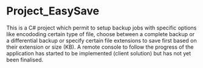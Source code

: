 # Project_EasySave
This is a  C# project which permit to setup backup jobs with specific options like encododing certain type of file, 
choose between a complete backup or a differential backup or specify certain file extensions to save first based on their extension or size (KB).
A remote console to follow the progress of the application has started to be implemented (client solution) but has not yet been finalised.

